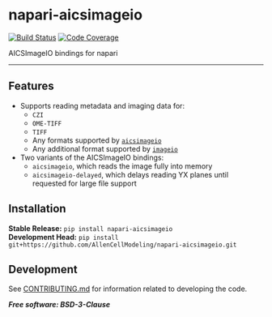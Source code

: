 # napari-aicsimageio

[![Build Status](https://github.com/AllenCellModeling/napari-aicsimageio/workflows/Build%20Master/badge.svg)](https://github.com/AllenCellModeling/napari-aicsimageio/actions)
[![Code Coverage](https://codecov.io/gh/AllenCellModeling/napari-aicsimageio/branch/master/graph/badge.svg)](https://codecov.io/gh/AllenCellModeling/napari-aicsimageio)

AICSImageIO bindings for napari

---

## Features
* Supports reading metadata and imaging data for:
    * `CZI`
    * `OME-TIFF`
    * `TIFF`
    * Any formats supported by [`aicsimageio`](https://github.com/AllenCellModeling/aicsimageio)
    * Any additional format supported by [`imageio`](https://github.com/imageio/imageio)
* Two variants of the AICSImageIO bindings:
    * `aicsimageio`, which reads the image fully into memory
    * `aicsimageio-delayed`, which delays reading YX planes until requested for large file support

## Installation
**Stable Release:** `pip install napari-aicsimageio`<br>
**Development Head:** `pip install git+https://github.com/AllenCellModeling/napari-aicsimageio.git`

## Development
See [CONTRIBUTING.md](CONTRIBUTING.md) for information related to developing the code.

***Free software: BSD-3-Clause***
